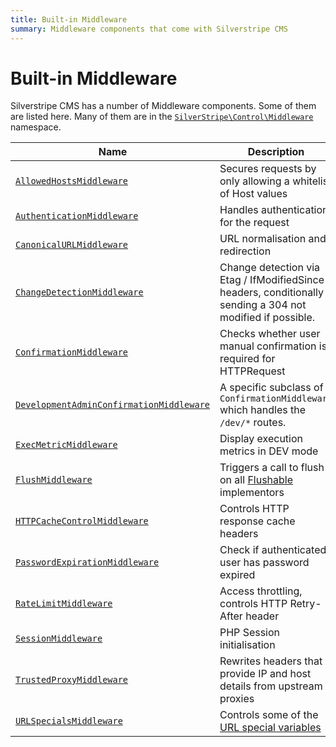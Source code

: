 ```yaml
---
title: Built-in Middleware
summary: Middleware components that come with Silverstripe CMS
---
```


# Built-in Middleware

Silverstripe CMS has a number of Middleware components. Some of them are listed here.
Many of them are in the [`SilverStripe\Control\Middleware`](api:SilverStripe\Control\Middleware) namespace.

| Name | Description |
| ---- | ----------- |
| [`AllowedHostsMiddleware`](api:SilverStripe\Control\Middleware\AllowedHostsMiddleware) | Secures requests by only allowing a whitelist of Host values |
| [`AuthenticationMiddleware`](api:SilverStripe\Security\AuthenticationMiddleware) | Handles authentication for the request |
| [`CanonicalURLMiddleware`](api:SilverStripe\Control\Middleware\CanonicalURLMiddleware) | URL normalisation and redirection |
| [`ChangeDetectionMiddleware`](api:SilverStripe\Control\Middleware\ChangeDetectionMiddleware) | Change detection via Etag / IfModifiedSince headers, conditionally sending a 304 not modified if possible. |
| [`ConfirmationMiddleware`](api:SilverStripe\Control\Middleware\ConfirmationMiddleware) | Checks whether user manual confirmation is required for HTTPRequest |
| [`DevelopmentAdminConfirmationMiddleware`](api:SilverStripe\Control\Middleware\DevelopmentAdminConfirmationMiddleware) | A specific subclass of `ConfirmationMiddleware` which handles the `/dev/*` routes. |
| [`ExecMetricMiddleware`](api:SilverStripe\Control\Middleware\ExecMetricMiddleware) | Display execution metrics in DEV mode |
| [`FlushMiddleware`](api:SilverStripe\Control\Middleware\FlushMiddleware) | Triggers a call to flush() on all [Flushable](api:SilverStripe\Core\Flushable) implementors |
| [`HTTPCacheControlMiddleware`](api:SilverStripe\Control\Middleware\HTTPCacheControlMiddleware) | Controls HTTP response cache headers |
| [`PasswordExpirationMiddleware`](api:SilverStripe\Security\PasswordExpirationMiddleware) | Check if authenticated user has password expired |
| [`RateLimitMiddleware`](api:SilverStripe\Control\Middleware\RateLimitMiddleware) | Access throttling, controls HTTP Retry-After header |
| [`SessionMiddleware`](api:SilverStripe\Control\Middleware\SessionMiddleware) | PHP Session initialisation |
| [`TrustedProxyMiddleware`](api:SilverStripe\Control\Middleware\TrustedProxyMiddleware) | Rewrites headers that provide IP and host details from upstream proxies |
| [`URLSpecialsMiddleware`](api:SilverStripe\Control\Middleware\URLSpecialsMiddleware) | Controls some of the [URL special variables](../debugging/url_variable_tools) |

